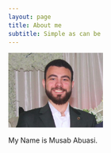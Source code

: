 ```yaml
---
layout: page
title: About me
subtitle: Simple as can be
---
```

<div class="w-100">
    <img src="/assets/img/musab 2.1.png" class="center-block img-circle" height="150px"/>
</div>

My Name is Musab Abuasi. 


